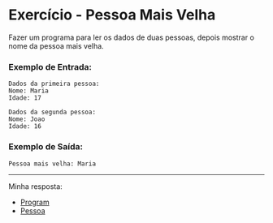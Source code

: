 # Exercício - Pessoa Mais Velha

Fazer um programa para ler os dados de duas pessoas, depois mostrar o nome da pessoa mais
velha.

### Exemplo de Entrada:

```
Dados da primeira pessoa:
Nome: Maria
Idade: 17

Dados da segunda pessoa:
Nome: Joao
Idade: 16
```

### Exemplo de Saída:

```
Pessoa mais velha: Maria
```

---

Minha resposta:

- [Program](https://github.com/JonathanBarr0s/Udemy-CSharp/blob/main/01.%20Programa%C3%A7%C3%A3o%20Orientada%20a%20Objetos/00.%20Classes%2C%20Atributos%2C%20M%C3%A9todos%20e%20Membros%20Est%C3%A1ticos/00.%20Pessoa%20Mais%20Velha/PessoaMaisVelha/PessoaMaisVelha/Program.cs)
- [Pessoa](https://github.com/JonathanBarr0s/Udemy-CSharp/blob/main/01.%20Programa%C3%A7%C3%A3o%20Orientada%20a%20Objetos/00.%20Classes%2C%20Atributos%2C%20M%C3%A9todos%20e%20Membros%20Est%C3%A1ticos/00.%20Pessoa%20Mais%20Velha/PessoaMaisVelha/PessoaMaisVelha/Pessoa.cs)